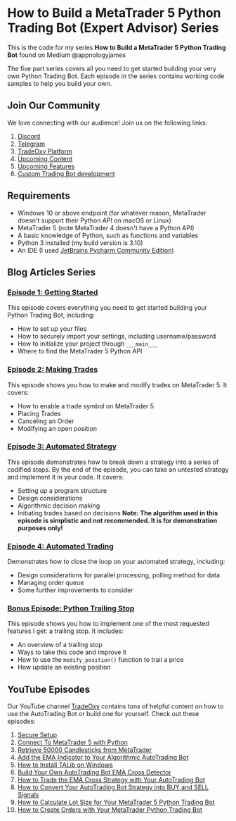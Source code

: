 # How to Build a MetaTrader 5 Python Trading Bot (Expert Advisor) Series

This is the code for my series **How to Build a MetaTrader 5 Python Trading Bot** found on Medium @appnologyjames

The five part series covers all you need to get started building your very own Python Trading Bot. Each episode in the series contains working code samples to help you build your own.

## Join Our Community
We love connecting with our audience! Join us on the following links:
1. [Discord](https://discord.gg/wNYYGaMGfd)
2. [Telegram](https://t.me/TradeOxySupportBot)
3. [TradeOxy Platform](https://www.tradeoxy.com)
4. [Upcoming Content](https://tradeoxy.notion.site/Content-Creation-Roadmap-5f896060f39341fd9539bcaced8c3b5d)
5. [Upcoming Features](https://tradeoxy.notion.site/3f9666718dc24e38bbd4a56a741287ae?v=d810cfa006f54bafa4bbbe3674fefa98&pvs=74)
6. [Custom Trading Bot development](https://tradeoxy.notion.site/Trading-Bot-Pricing-Guide-f0ff11b0604b4b998cba2b8da6a129cb?pvs=4)

## Requirements
- Windows 10 or above endpoint (for whatever reason, MetaTrader doesn't support their Python API on macOS or Linux)
- MetaTrader 5 (note MetaTrader 4 doesn't have a Python API)
- A basic knowledge of Python, such as functions and variables
- Python 3 installed (my build version is 3.10)
- An IDE (I used [JetBrains Pycharm Community Edition](https://www.jetbrains.com/pycharm/download/other.html))

## Blog Articles Series
### [Episode 1: Getting Started](https://paragraph.xyz/@appnologyjames/how-to-build-a-metatrader-5-python-trading-bot-getting-started)
This episode covers everything you need to get started building your Python Trading Bot, including:
- How to set up your files
- How to securely import your settings, including username/password
- How to initialize your project through `___main___`
- Where to find the MetaTrader 5 Python API

### [Episode 2: Making Trades](https://paragraph.xyz/@appnologyjames/how-to-build-a-metatrader-5-python-trading-bot-making-trades)
This episode shows you how to make and modify trades on MetaTrader 5. It covers:
- How to enable a trade symbol on MetaTrader 5
- Placing Trades
- Canceling an Order
- Modifying an open position

### [Episode 3: Automated Strategy](https://paragraph.xyz/@appnologyjames/how-to-build-a-metatrader-5-python-trading-bot-automated-strategy)
This episode demonstrates how to break down a strategy into a series of codified steps. By the end of the episode, you can take an untested strategy and implement it in your code. It covers:
- Setting up a program structure
- Design considerations
- Algorithmic decision making
- Initiating trades based on decisions
**Note: The algorithm used in this episode is simplistic and not recommended. It is for demonstration purposes only!**

### [Episode 4: Automated Trading](https://paragraph.xyz/@appnologyjames/how-to-build-a-metatrader-5-python-trading-bot-automated-trading)
Demonstrates how to close the loop on your automated strategy, including:
- Design considerations for parallel processing, polling method for data
- Managing order queue
- Some further improvements to consider

### [Bonus Episode: Python Trailing Stop](https://paragraph.xyz/@appnologyjames/how-to-build-a-trailing-stop-for-your-metatrader-5-python-expert-advisor-trading-bot)
This episode shows you how to implement one of the most requested features I get: a trailing stop. It includes:
- An overview of a trailing stop
- Ways to take this code and improve it
- How to use the `modify_position()` function to trail a price
- How update an existing position

## YouTube Episodes
Our YouTube channel [TradeOxy](https://www.youtube.com/@tradeoxy) contains tons of helpful content on how
to use the AutoTrading Bot or build one for yourself. Check out these episodes:
1. [Secure Setup](https://www.youtube.com/watch?v=jpw3JltNMg0)
2. [Connect To MetaTrader 5 with Python](https://www.youtube.com/watch?v=EkP7iAZoMEw&t=2s)
3. [Retrieve 50000 Candlesticks from MetaTrader](https://www.youtube.com/watch?v=KZmVek6EDCg)
4. [Add the EMA Indicator to Your Algorithmic AutoTrading Bot](https://youtu.be/QqLjXecrKhc)
5. [How to Install TALib on Windows](https://youtu.be/jnxqu9MhBIE)
6. [Build Your Own AutoTrading Bot EMA Cross Detector](https://youtu.be/lbdO_UKEzQU)
7. [How to Trade the EMA Cross Strategy with Your AutoTrading Bot](https://youtu.be/A6RTl0_13pw)
8. [How to Convert Your AutoTrading Bot Strategy into BUY and SELL Signals](https://youtu.be/21NtSVuPaZw)
9. [How to Calculate Lot Size for Your MetaTrader 5 Python Trading Bot](https://youtu.be/fveyPFreenk)
10. [How to Create Orders with Your MetaTrader Python Trading Bot](https://youtu.be/fveyPFreenk)
